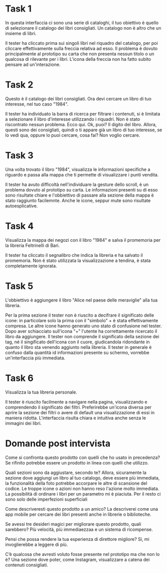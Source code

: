 # Task 1
In questa interfaccia ci sono una serie di cataloghi, il tuo obiettivo è quello di selezionare il catalogo dei libri consigliati. Un catalogo non è altro che un insieme di libri.

Il tester ha cliccato prima sui singoli libri nel riquadro del catalogo, per poi cliccare effettivamente sulla freccia relativa ad esso.
Il problema è dovuto principalmente al prototipo su carta che non presenta nessun titolo o un qualcosa di rilevante per i libri.
L'icona della freccia non ha fatto subito pensare ad un'interazione.

# Task 2
Questo è il catalogo dei libri consigliati. Ora devi cercare un libro di tuo interesse, nel tuo caso "1984".

Il tester ha individuato la barra di ricerca per filtrare i contenuti, si è limitata a selezionare il libro d'interesse utilizzando i riquadri. Non è stato riscontrato nessun problema.
Ecco qui. Ok, puoi? Il digito del libro. Allora, questi sono dei consigliati, quindi o ti appare già un libro di tuo interesse, se lo vedi qua, oppure lo puoi cercare, cosa fai? Non voglio cercare.

# Task 3
Una volta trovato il libro "1984", visualizza le informazioni specifiche a riguardo e passa alla mappa che ti permette di visualizzare i punti vendita.

Il tester ha avuto difficoltà nell'individuare la gesture dello scroll, è un problema dovuto al prototipo su carta.
Le informazioni presenti su di esso sono risultate chiare e l'obbiettivo di passare alla sezione della mappa è stato raggiunto facilemnte.
Anche le icone, seppur mute sono risultate autoesplicative.

# Task 4
Visualizza la mappa dei negozi con il libro "1984" e salva il promemoria per la libreria Feltrinelli di Bari.

Il tester ha cliccato il segnalibro che indica la libreria e ha salvato il promemoria. Non è stato utilizzata la visualizzazione a tendina, è stata completamente ignorata.

# Task 5
L'obbiettivo è aggiungere il libro "Alice nel paese delle meraviglie" alla tua libreria.

Per la prima sezione il tester non è riuscito a decifrare il significato delle icone: in particolare solo la prima con il "simbolo" + è stata effettivamente compresa.
Le altre icone hanno generato uno stato di confusione nel tester. Dopo aver schiacciato sull'icona "+" l'utente ha correttamente ricercato il libro da aggiungere.
Il tester non comprende il significato della sezione dei tag, né il singificato dell'icona con il cuore, giudicandola ridondante in quanto il libro sta venendo aggiunto nella libreria.
Il tester in generale è confuso dalla quantità id informazioni presente su schermo, vorrebbe un'interfaccia più immediata.

# Task 6 
Visualizza la tua libreria personale.

Il tester è riuscito facilmente a navigare nella pagina, visualizzando e comprendendo il significato dei filtri.
Preferirebbe un'icona diversa per aprire la sezione dei filtri o avere di default una visualizzazione di essi in maniera ridotta.
L'interfaccia risulta chiara e intuitiva anche senza le immagini dei libri.

# Domande post intervista

Come si confronta questo prodotto con quelli che ho usato in precedenza?
Se rifinito potrebbe essere un prodotto in linea con quelli che utilizzo.

Quali sezioni sono da aggiustare, secondo te?
Allora, sicuramente la sezione dove aggiungi un libro al tuo catalogo, deve essere più immediata, la funzionalità della foto potrebbe accorpare le altre di scansione del codice.
Le troppe icone o azioni non hanno reso l'azione molto immediata.
La possibilità di ordinare i libri per un parametro mi è piaciuta.
Per il resto ci sono solo delle imperfezioni superficiali

Come descriveresti questo prodotto a un amico?
La descriverei come una app mobile per cercare dei libri presenti anche in librerie o biblioteche.

Se avessi tre desideri magici per migliorare questo prodotto, quali sarebbero?
Più velocità, più immediaezzaa e un sistema di ricompense.

Pensi che possa rendere la tua esperienza di direttore migliore?
Si, mi invoglierebbe a leggere di più.

C’è qualcosa che avresti voluto fosse presente nel prototipo ma che non lo è?
Una sezione dove poter, come Instagram, visualizzare a catena dei contenuti consigliati.